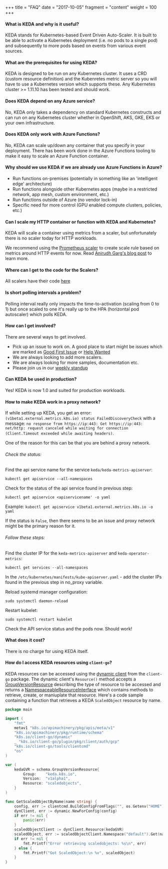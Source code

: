 +++
title = "FAQ"
date = "2017-10-05"
fragment = "content"
weight = 100
+++

#### What is KEDA and why is it useful?
KEDA stands for Kubernetes-based Event Driven Auto-Scaler. It is built to be able to activate a Kubernetes deployment (i.e. no pods to a single pod) and subsequently to more pods based on events from various event sources.

#### What are the prerequisites for using KEDA?
KEDA is designed to be run on any Kubernetes cluster. It uses a CRD (custom resource definition) and the Kubenretes metric server so you will have to use a Kubernetes version which supports these. Any Kubernetes cluster >= 1.11.10 has been tested and should work.

#### Does KEDA depend on any Azure service?
No, KEDA only takes a dependency on standard Kubernetes constructs and can run on any Kubernetes cluster whether in OpenShift, AKS, GKE, EKS or your own infrastructure.

#### Does KEDA only work with Azure Functions?
No, KEDA can scale up/down any container that you specify in your deployment. There has been work done in the Azure Functions tooling to make it easy to scale an Azure Function container.

#### Why should we use KEDA if we are already use Azure Functions in Azure?

* Run functions on-premises (potentially in something like an 'intelligent edge' architecture)
* Run functions alongside other Kubernetes apps (maybe in a restricted network, app mesh, custom environment, etc.)
* Run functions outside of Azure (no vendor lock-in)
* Specific need for more control (GPU enabled compute clusters, policies, etc.)

#### Can I scale my HTTP container or function with KEDA and Kubernetes?
KEDA will scale a container using metrics from a scaler, but unfortunately there is no scaler today for HTTP workloads. 

We recommend using the [Prometheus scaler](https://keda.sh/scalers/prometheus/) to create scale rule based on metrics around HTTP events for now. Read [Anirudh Garg's blog post](https://dev.to/anirudhgarg_99/scale-up-and-down-a-http-triggered-function-app-in-kubernetes-using-keda-4m42) to learn more.

####  Where can I get to the code for the Scalers?
All scalers have their code [here](https://github.com/kedacore/keda/tree/master/pkg/scalers)

#### Is short polling intervals a problem?
Polling interval really only impacts the time-to-activation (scaling from 0 to 1) but once scaled to one it's really up to the HPA (horizontal pod autoscaler) which polls KEDA.

#### How can I get involved?
There are several ways to get involved.

* Pick up an issue to work on. A good place to start might be issues which are marked as [Good First Issue](https://github.com/kedacore/keda/labels/good%20first%20issue) or [Help Wanted](https://github.com/kedacore/keda/labels/help%20wanted)
* We are always looking to add more scalers.
* We are always looking for more samples, documentation etc.
* Please join us in our [weekly standup](https://github.com/kedacore/keda#community-standup)

#### Can KEDA be used in production?
Yes! KEDA is now 1.0 and suited for production workloads.

#### How to make KEDA work in a proxy network?
If while setting up KEDA, you get an error: `(v1beta1.external.metrics.k8s.io) status FailedDiscoveryCheck` with a message: `no response from https://ip:443: Get https://ip:443: net/http: request canceled while waiting for connection (Client.Timeout exceeded while awaiting headers)`.

 One of the reason for this can be that you are behind a proxy network.

###### Check the status:

Find the api service name for the service `keda/keda-metrics-apiserver`:

```kubectl get apiservice --all-namespaces```

Check for the status of the api service found in previous step:

```kubectl get apiservice <apiservicename' -o yaml```

Example: ```kubectl get apiservice v1beta1.external.metrics.k8s.io -o yaml```

If the status is `False`, then there seems to be an issue and proxy network might be the primary reason for it.

###### Follow these steps:

Find the cluster IP for the `keda-metrics-apiserver` and `keda-operator-metrics`:

```kubectl get services --all-namespaces```

In the `/etc/kubernetes/manifests/kube-apiserver.yaml` - add the cluster IPs found in the previous step in no_proxy variable.

Reload systemd manager configuration:

```sudo systemctl daemon-reload```

Restart kubelet:

```sudo systemctl restart kubelet```

Check the API service status and the pods now. Should work!

#### What does it cost?
There is no charge for using KEDA itself.

#### How do I access KEDA resources using `client-go`?

KEDA resources can be accessed using the [dynamic
client](https://godoc.org/k8s.io/client-go/dynamic) from the `client-go` package.  The dynamic client's `Resource()` method accepts a
[GroupVersionResource](https://godoc.org/k8s.io/apimachinery/pkg/runtime/schema#GroupVersionResource)
describing the type of resource to be accessed and returns a
[NamespaceableResourceInterface](https://godoc.org/k8s.io/client-go/dynamic#NamespaceableResourceInterface)
which contains methods to retrieve, create, or maniuplate that resource.  Here's a code sample
containing a function that retrieves a KEDA `ScaledObject` resource by name.

```Go
package main

import (
	"fmt"
	metav1 "k8s.io/apimachinery/pkg/apis/meta/v1"
	"k8s.io/apimachinery/pkg/runtime/schema"
	"k8s.io/client-go/dynamic"
	_ "k8s.io/client-go/plugin/pkg/client/auth/gcp"
	"k8s.io/client-go/tools/clientcmd"
	"os"
)

var (
	kedaGVR = schema.GroupVersionResource{
		Group:    "keda.k8s.io",
		Version:  "v1alpha1",
		Resource: "scaledobjects",
	}
)

func GetScaledObjectByName(name string) {
	config, err := clientcmd.BuildConfigFromFlags("", os.Getenv("HOME")+"/.kube/config")
	dynClient, err := dynamic.NewForConfig(config)
	if err != nil {
		panic(err)
	}
	scaledObjectClient := dynClient.Resource(kedaGVR)
	scaledObject, err := scaledObjectClient.Namespace("default").Get(name, metav1.GetOptions{})
	if err != nil {
		fmt.Printf("Error retrieving scaledobjects: %s\n", err)
	} else {
		fmt.Printf("Got ScaledObject:\n %v", scaledObject)
	}
}
```
